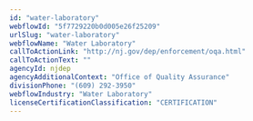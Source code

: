 ```yaml
---
id: "water-laboratory"
webflowId: "5f7729220b0d005e26f25209"
urlSlug: "water-laboratory"
webflowName: "Water Laboratory"
callToActionLink: "http://nj.gov/dep/enforcement/oqa.html"
callToActionText: ""
agencyId: njdep
agencyAdditionalContext: "Office of Quality Assurance"
divisionPhone: "(609) 292-3950"
webflowIndustry: "Water Laboratory"
licenseCertificationClassification: "CERTIFICATION"
---
```

